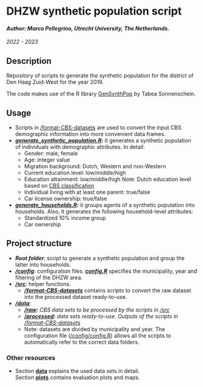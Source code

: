 # DHZW synthetic population script

#### *Author: Marco Pellegrino, Utrecht University, The Netherlands.*

*2022 - 2023*

## Description

Repository of scripts to generate the synthetic population for the district of Den Haag Zuid-West for the year 2019.

The code makes use of the R library [GenSynthPop](https://github.com/TabeaSonnenschein/Spatial-Agent-based-Modeling-of-Urban-Health-Interventions/tree/main/GenSynthPop) by Tabea Sonnenschein.

## Usage

-   Scripts in [/format-CBS-datasets](format-CBS-datasets) are used to convert the input CBS demographic information into more convenient data frames.
-   [***generate_synthetic_population.R***](generate-synthetic-population.R)**:** it generates a synthetic population of individuals with demographic attributes. In detail:
    -   Gender: male, female
    -   Age: integer value
    -   Migration background: Dutch, Western and non-Western
    -   Current education level: low/middle/high
    -   Education attainment: low/middle/high Note: Dutch education level based on [CBS classification](https://www.cbs.nl/nl-nl/nieuws/2019/33/verschil-levensverwachting-hoog-en-laagopgeleid-groeit/opleidingsniveau)
    -   Individual living with at least one parent: true/false
    -   Car license ownership: true/false
-   [***generate_households.R***](generate-households.R)**:** it groups agents of a synthetic population into households. Also, it generates the following household-level attributes:
    -   Standardized 10% income group
    -   Car ownership

## Project structure

-   ***Root folder***: script to generate a synthetic population and group the latter into households.
-   [***/config***](config): configuration files. [***config.R***](config/config.R) specifies the municipality, year and filtering of the DHZW area.
-   [***/src***](src): helper functions.
    -   [***/format-CBS-datasets***](format-CBS-datasets) contains scripts to convert the raw dataset into the processed dataset ready-to-use.
-   [***/data***](data):
    -   [***/raw***](data/raw)***:** CBS data sets to be processed by the scripts in* [*/src*](src)
    -   [***/processed***](data/processed)***:** data sets ready-to-use. Outputs of the scripts in* [*/format-CBS-datasets*](format-CBS-datasets)
    -   Note: datasets are divided by municipality and year. The configuration file ([/config/config.R](config/config.R)) allows all the scripts to automatically refer to the correct data folders.

### Other resources

-   Section [**data**](README_data.md) explains the used data sets in detail.\
    Section [**plots**](README_plots.md) contains evaluation plots and maps.
